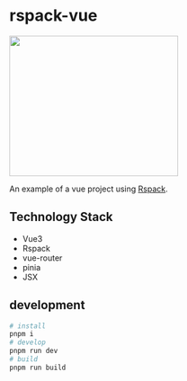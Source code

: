 # rspack-vue

<image src="https://bucket.liruifengv.com/rspack-vue/rspack.png" width="300" height="250">

An example of a vue project using [Rspack](https://github.com/web-infra-dev/rspack).

## Technology Stack

- Vue3
- Rspack
- vue-router
- pinia
- JSX

## development

```bash
# install
pnpm i 
# develop
pnpm run dev
# build
pnpm run build
```
